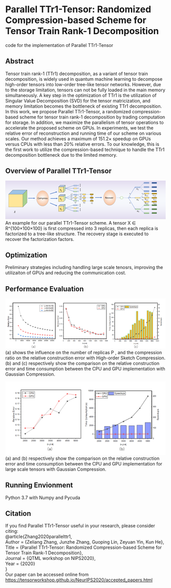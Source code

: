 # Parallel TTr1-Tensor: Randomized Compression-based Scheme for Tensor Train Rank-1 Decomposition  
code for the implementation of Parallel TTr1-Tensor  

## Abstract    
Tensor train rank-1 (TTr1) decomposition, as a variant of tensor train decomposition, is widely used in quantum machine learning to decompose high-order tensors into low-order tree-like tensor networks. However, due to the storage limitation, tensors can not be fully loaded in the main memory simultaneously. A key step in the optimization of TTr1 is the utilization of Singular Value Decomposition (SVD) for the tensor matricization, and memory limitation becomes the bottleneck of existing TTr1 decomposition. In this work, we propose Parallel TTr1-Tensor, a randomized compression-based scheme for tensor train rank-1 decomposition by trading computation for storage. In addition, we maximize the parallelism of tensor operations to accelerate the proposed scheme on GPUs. In experiments, we test the relative error of reconstruction and running time of our scheme on various scales. Our method achieves a maximum of 151.2× speedup on GPUs versus CPUs with less than 20% relative errors. To our knowledge, this is the first work to utilize the compression-based technique to handle the TTr1 decomposition bottleneck due to the limited memory.  

## Overview of Parallel TTr1-Tensor  
![image](https://github.com/reroze/TTr1/blob/main/overview.png)  
An example for our parallel TTr1-Tensor scheme. A tensor X ∈ R^{100×100×100} is first compressed into 3 replicas, then each replica is factorized to a tree-like structure. The recovery stage is executed to recover the factorization factors.  

## Optimization  
Preliminary strategies including handling large scale tenosrs, improving the utilizaiton of GPUs and reducing the communication cost.  

## Performance Evaluation  

![image](https://github.com/reroze/TTr1/blob/main/ex.png)    
(a) shows the influence on the number of replicas P , and the compression ratio on the relative construction error with High-order Sketch Compression. (b) and (c) respectively show the comparison on the relative construction error and time consumption between the CPU and GPU implementation with Gaussian Compression.  

![image](https://github.com/reroze/TTr1/blob/main/ex2.png)  
(a) and (b) respectively show the comparison on the relative construction error and time consumption between the CPU and GPU implementation for large scale tensors with Gaussian Compression.  

## Running Envionment  
Python 3.7  with Numpy and Pycuda  

## Citation  
If you find Parallel TTr1-Tensor useful in your research, please consider citing:  
@article{Zhang2020parallelttr1,  
    Author = {Zeliang Zhang, Junzhe Zhang, Guoping Lin, Zeyuan Yin, Kun He},  
    Title = {Parallel TTr1-Tensor: Randomized Compression-based Scheme for Tensor Train Rank-1 Decomposition},  
    Journal = {QTML workshop on NIPS2020},   
    Year = {2020}   
}     
Our paper can be accessed online from https://tensorworkshop.github.io/NeurIPS2020/accepted_papers.html  

